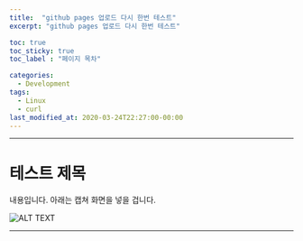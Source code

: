 ```yaml
---
title:  "github pages 업로드 다시 한번 테스트"
excerpt: "github pages 업로드 다시 한번 테스트"

toc: true
toc_sticky: true
toc_label : "페이지 목차"

categories:
  - Development
tags:
  - Linux
  - curl
last_modified_at: 2020-03-24T22:27:00-00:00
---
```

------------

# 테스트 제목

내용입니다. 아래는 캡쳐 화면을 넣을 겁니다.

![ALT TEXT](../assets/images/posts/2024-03-31-Test/20240331-23:28:44.png)

------------